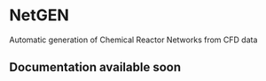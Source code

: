 # NetGEN
Automatic generation of Chemical Reactor Networks from CFD data

## Documentation available soon
